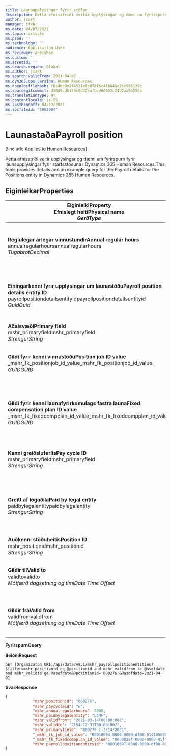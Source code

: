 ```yaml
---
title: Launaupplýsingar fyrir stöður
description: Þetta efnisatriði veitir upplýsingar og dæmi um fyrirspurn fyrir launaupplýsingar fyrir starfsstöðuna í Dynamics 365 Human Resources.
author: jcart
manager: tfehr
ms.date: 04/07/2021
ms.topic: article
ms.prod: ''
ms.technology: ''
audience: Application User
ms.reviewer: anbichse
ms.custom: ''
ms.assetid: ''
ms.search.region: Global
ms.author: jcart
ms.search.validFrom: 2021-04-07
ms.dyn365.ops.version: Human Resources
ms.openlocfilehash: f6c4bb0e2f4521e8c870f6c4fb645e2ce506138c
ms.sourcegitcommit: d18d9cdb175c9d42eafbed66352c24b2aa94258b
ms.translationtype: HT
ms.contentlocale: is-IS
ms.lasthandoff: 04/13/2021
ms.locfileid: "5882004"
---
```

# <a name="payroll-position"></a><span data-ttu-id="f9290-103">Launastaða</span><span class="sxs-lookup"><span data-stu-id="f9290-103">Payroll position</span></span>

[!include [Applies to Human Resources](../includes/applies-to-hr.md)]

<span data-ttu-id="f9290-104">Þetta efnisatriði veitir upplýsingar og dæmi um fyrirspurn fyrir launaupplýsingar fyrir starfsstöðuna í Dynamics 365 Human Resources.</span><span class="sxs-lookup"><span data-stu-id="f9290-104">This topic provides details and an example query for the Payroll details for the Positions entity in Dynamics 365 Human Resources.</span></span>

## <a name="properties"></a><span data-ttu-id="f9290-105">Eiginleikar</span><span class="sxs-lookup"><span data-stu-id="f9290-105">Properties</span></span>

| <span data-ttu-id="f9290-106">Eiginleiki</span><span class="sxs-lookup"><span data-stu-id="f9290-106">Property</span></span><br><span data-ttu-id="f9290-107">**Efnislegt heiti**</span><span class="sxs-lookup"><span data-stu-id="f9290-107">**Physical name**</span></span><br><span data-ttu-id="f9290-108">**_Gerð_**</span><span class="sxs-lookup"><span data-stu-id="f9290-108">**_Type_**</span></span> | <span data-ttu-id="f9290-109">Nota</span><span class="sxs-lookup"><span data-stu-id="f9290-109">Use</span></span> | <span data-ttu-id="f9290-110">lýsing</span><span class="sxs-lookup"><span data-stu-id="f9290-110">Description</span></span> |
| --- | --- | --- |
| <span data-ttu-id="f9290-111">**Reglulegar árlegar vinnustundir**</span><span class="sxs-lookup"><span data-stu-id="f9290-111">**Annual regular hours**</span></span><br><span data-ttu-id="f9290-112">annualregularhours</span><span class="sxs-lookup"><span data-stu-id="f9290-112">annualregularhours</span></span><br><span data-ttu-id="f9290-113">*Tugabrot*</span><span class="sxs-lookup"><span data-stu-id="f9290-113">*Decimal*</span></span> | <span data-ttu-id="f9290-114">Lesa eingöngu</span><span class="sxs-lookup"><span data-stu-id="f9290-114">Read-only</span></span><br><span data-ttu-id="f9290-115">Krafa</span><span class="sxs-lookup"><span data-stu-id="f9290-115">Required</span></span> | <span data-ttu-id="f9290-116">Reglulegar árlegar vinnustundir skilgreindar fyrir stöðuna.</span><span class="sxs-lookup"><span data-stu-id="f9290-116">Annual regular hours defined on the position.</span></span>  |
| <span data-ttu-id="f9290-117">**Einingarkenni fyrir upplýsingar um launastöðu**</span><span class="sxs-lookup"><span data-stu-id="f9290-117">**Payroll position details entity ID**</span></span><br><span data-ttu-id="f9290-118">payrollpositiondetailsentityid</span><span class="sxs-lookup"><span data-stu-id="f9290-118">payrollpositiondetailsentityid</span></span><br><span data-ttu-id="f9290-119">*Guid*</span><span class="sxs-lookup"><span data-stu-id="f9290-119">*Guid*</span></span> | <span data-ttu-id="f9290-120">Krafa</span><span class="sxs-lookup"><span data-stu-id="f9290-120">Required</span></span><br><span data-ttu-id="f9290-121">Búið til af kerfi.</span><span class="sxs-lookup"><span data-stu-id="f9290-121">System generated.</span></span> | <span data-ttu-id="f9290-122">GUID-gildi myndað af kerfinu til að auðkenna stöðu á einkvæman hátt.</span><span class="sxs-lookup"><span data-stu-id="f9290-122">A system-generated GUID value to uniquely identify the position.</span></span>  |
| <span data-ttu-id="f9290-123">**Aðalsvæði**</span><span class="sxs-lookup"><span data-stu-id="f9290-123">**Primary field**</span></span><br><span data-ttu-id="f9290-124">mshr_primaryfield</span><span class="sxs-lookup"><span data-stu-id="f9290-124">mshr_primaryfield</span></span><br><span data-ttu-id="f9290-125">*Strengur*</span><span class="sxs-lookup"><span data-stu-id="f9290-125">*String*</span></span> | <span data-ttu-id="f9290-126">Krafa</span><span class="sxs-lookup"><span data-stu-id="f9290-126">Required</span></span><br><span data-ttu-id="f9290-127">Búið til af kerfi</span><span class="sxs-lookup"><span data-stu-id="f9290-127">System generated</span></span> |  |
| <span data-ttu-id="f9290-128">**Gildi fyrir kenni vinnustöðu**</span><span class="sxs-lookup"><span data-stu-id="f9290-128">**Position job ID value**</span></span><br><span data-ttu-id="f9290-129">_mshr_fk_positionjob_id_value</span><span class="sxs-lookup"><span data-stu-id="f9290-129">_mshr_fk_positionjob_id_value</span></span><br><span data-ttu-id="f9290-130">*GUID*</span><span class="sxs-lookup"><span data-stu-id="f9290-130">*GUID*</span></span> | <span data-ttu-id="f9290-131">Lesa eingöngu</span><span class="sxs-lookup"><span data-stu-id="f9290-131">Read-only</span></span><br><span data-ttu-id="f9290-132">Krafa</span><span class="sxs-lookup"><span data-stu-id="f9290-132">Required</span></span><br><span data-ttu-id="f9290-133">Framandlykill:mshr_PayrollPositionJobEntity of the mshr_payrollpositionjobentity</span><span class="sxs-lookup"><span data-stu-id="f9290-133">Foreign key:mshr_PayrollPositionJobEntity of the mshr_payrollpositionjobentity</span></span> |<span data-ttu-id="f9290-134">Kenni starfsins sem tengist stöðunni.</span><span class="sxs-lookup"><span data-stu-id="f9290-134">The ID of the job associated with the position.</span></span>|
| <span data-ttu-id="f9290-135">**Gildi fyrir kenni launafyrirkomulags fastra launa**</span><span class="sxs-lookup"><span data-stu-id="f9290-135">**Fixed compensation plan ID value**</span></span><br><span data-ttu-id="f9290-136">_mshr_fk_fixedcompplan_id_value</span><span class="sxs-lookup"><span data-stu-id="f9290-136">_mshr_fk_fixedcompplan_id_value</span></span><br><span data-ttu-id="f9290-137">*GUID*</span><span class="sxs-lookup"><span data-stu-id="f9290-137">*GUID*</span></span> | <span data-ttu-id="f9290-138">Lesa eingöngu</span><span class="sxs-lookup"><span data-stu-id="f9290-138">Read-only</span></span><br><span data-ttu-id="f9290-139">Krafa</span><span class="sxs-lookup"><span data-stu-id="f9290-139">Required</span></span><br><span data-ttu-id="f9290-140">Framandlykill: mshr_FixedCompPlan_id of mshr_payrollfixedcompensationplanentity</span><span class="sxs-lookup"><span data-stu-id="f9290-140">Foreign key: mshr_FixedCompPlan_id of mshr_payrollfixedcompensationplanentity</span></span>  | <span data-ttu-id="f9290-141">Kenni launafyrirkomulags fastra launa sem tengist stöðunni.</span><span class="sxs-lookup"><span data-stu-id="f9290-141">The ID of the fixed compensation plan associated with the position.</span></span> |
| <span data-ttu-id="f9290-142">**Kenni greiðsluferlis**</span><span class="sxs-lookup"><span data-stu-id="f9290-142">**Pay cycle ID**</span></span><br><span data-ttu-id="f9290-143">mshr_primaryfield</span><span class="sxs-lookup"><span data-stu-id="f9290-143">mshr_primaryfield</span></span><br><span data-ttu-id="f9290-144">*Strengur*</span><span class="sxs-lookup"><span data-stu-id="f9290-144">*String*</span></span> | <span data-ttu-id="f9290-145">Lesa eingöngu</span><span class="sxs-lookup"><span data-stu-id="f9290-145">Read-only</span></span><br><span data-ttu-id="f9290-146">Krafa</span><span class="sxs-lookup"><span data-stu-id="f9290-146">Required</span></span> | <span data-ttu-id="f9290-147">Greiðsluferli skilgreint fyrir stöðuna.</span><span class="sxs-lookup"><span data-stu-id="f9290-147">The pay cycle defined on the position.</span></span> |
| <span data-ttu-id="f9290-148">**Greitt af lögaðila**</span><span class="sxs-lookup"><span data-stu-id="f9290-148">**Paid by legal entity**</span></span><br><span data-ttu-id="f9290-149">paidbylegalentity</span><span class="sxs-lookup"><span data-stu-id="f9290-149">paidbylegalentity</span></span><br><span data-ttu-id="f9290-150">*Strengur*</span><span class="sxs-lookup"><span data-stu-id="f9290-150">*String*</span></span> | <span data-ttu-id="f9290-151">Lesa eingöngu</span><span class="sxs-lookup"><span data-stu-id="f9290-151">Read-only</span></span><br><span data-ttu-id="f9290-152">Krafa</span><span class="sxs-lookup"><span data-stu-id="f9290-152">Required</span></span> | <span data-ttu-id="f9290-153">Lögaðilinn sem er skilgreindur fyrir stöðuna sem ber ábyrgð á launagreiðslum.</span><span class="sxs-lookup"><span data-stu-id="f9290-153">The legal entity defined on the positoin responsible for issuing payment.</span></span> |
| <span data-ttu-id="f9290-154">**Auðkenni stöðuheitis**</span><span class="sxs-lookup"><span data-stu-id="f9290-154">**Position ID**</span></span><br><span data-ttu-id="f9290-155">mshr_positionid</span><span class="sxs-lookup"><span data-stu-id="f9290-155">mshr_positionid</span></span><br><span data-ttu-id="f9290-156">*Strengur*</span><span class="sxs-lookup"><span data-stu-id="f9290-156">*String*</span></span> | <span data-ttu-id="f9290-157">Lesa eingöngu</span><span class="sxs-lookup"><span data-stu-id="f9290-157">Read-only</span></span><br><span data-ttu-id="f9290-158">Krafa</span><span class="sxs-lookup"><span data-stu-id="f9290-158">Required</span></span> | <span data-ttu-id="f9290-159">Auðkenni stöðunnar.</span><span class="sxs-lookup"><span data-stu-id="f9290-159">The ID of the position.</span></span> |
| <span data-ttu-id="f9290-160">**Gildir til**</span><span class="sxs-lookup"><span data-stu-id="f9290-160">**Valid to**</span></span><br><span data-ttu-id="f9290-161">validto</span><span class="sxs-lookup"><span data-stu-id="f9290-161">validto</span></span><br><span data-ttu-id="f9290-162">*Mótfærð dagsetning og tími*</span><span class="sxs-lookup"><span data-stu-id="f9290-162">*Date Time Offset*</span></span> | <span data-ttu-id="f9290-163">Lesa eingöngu</span><span class="sxs-lookup"><span data-stu-id="f9290-163">Read-only</span></span><br><span data-ttu-id="f9290-164">Krafa</span><span class="sxs-lookup"><span data-stu-id="f9290-164">Required</span></span> |<span data-ttu-id="f9290-165">Dagsetningin sem upplýsingar um stöðuna gilda frá.</span><span class="sxs-lookup"><span data-stu-id="f9290-165">The date the position details are valid from.</span></span>  |
| <span data-ttu-id="f9290-166">**Gildir frá**</span><span class="sxs-lookup"><span data-stu-id="f9290-166">**Valid from**</span></span><br><span data-ttu-id="f9290-167">validfrom</span><span class="sxs-lookup"><span data-stu-id="f9290-167">validfrom</span></span><br><span data-ttu-id="f9290-168">*Mótfærð dagsetning og tími*</span><span class="sxs-lookup"><span data-stu-id="f9290-168">*Date Time Offset*</span></span> | <span data-ttu-id="f9290-169">Lesa eingöngu</span><span class="sxs-lookup"><span data-stu-id="f9290-169">Read-only</span></span><br><span data-ttu-id="f9290-170">Krafa</span><span class="sxs-lookup"><span data-stu-id="f9290-170">Required</span></span> |<span data-ttu-id="f9290-171">Dagsetningin sem upplýsingar um stöðuna gilda til.</span><span class="sxs-lookup"><span data-stu-id="f9290-171">The date the position details are valid to.</span></span>  |

<span data-ttu-id="f9290-172">**Fyrirspurn**</span><span class="sxs-lookup"><span data-stu-id="f9290-172">**Query**</span></span>

<span data-ttu-id="f9290-173">**Beiðni**</span><span class="sxs-lookup"><span data-stu-id="f9290-173">**Request**</span></span>

```http
GET [Organizaton URI]/api/data/v9.1/mshr_payrollpositionentities?$filter=mshr_positionid eq @positionid and mshr_validfrom le @asofdate and mshr_validto ge @asofdate&@positionid='000276'&@asofdate=2021-04-01
```

<span data-ttu-id="f9290-174">**Svar**</span><span class="sxs-lookup"><span data-stu-id="f9290-174">**Response**</span></span>

```json
{
            "mshr_positionid": "000276",
            "mshr_paycycleid": "w",
            "mshr_annualregularhours": 3000,
            "mshr_paidbylegalentity": "USMF",
            "mshr_validfrom": "2021-03-14T00:00:00Z",
            "mshr_validto": "2154-12-31T00:00:00Z",
            "mshr_primaryfield": "000276 | 3/14/2021",
            "_mshr_fk_job_id_value": "00010094-0000-0000-df00-014105000000",
            "_mshr_fk_fixedcompplan_id_value": "0000029f-0000-0000-d5ff-004105000000",
            "mshr_payrollpositionentityid": "00010097-0000-0000-df00-014105000000"
}
```
